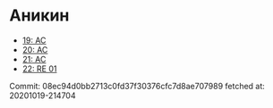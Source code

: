 # Аникин
- [19: AC](19.md)
- [20: AC](20.md)
- [21: AC](21.md)
- [22: RE 01](22.md)

Commit: 08ec94d0bb2713c0fd37f30376cfc7d8ae707989
 fetched at: 20201019-214704
